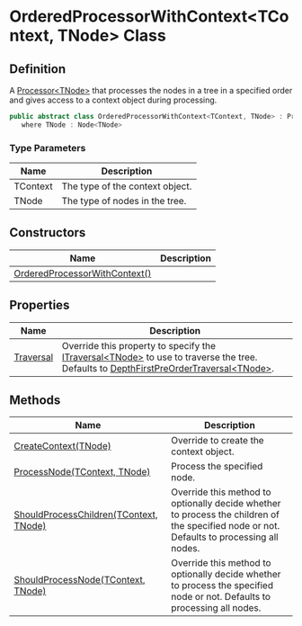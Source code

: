 # OrderedProcessorWithContext&lt;TContext, TNode&gt; Class
## Definition

A [Processor&lt;TNode&gt;](MrKWatkins.Ast.Processing.Processor-1.md) that processes the nodes in a tree in a specified order and gives access to a context object during processing.

```c#
public abstract class OrderedProcessorWithContext<TContext, TNode> : Processor<TNode>
   where TNode : Node<TNode>
```

### Type Parameters

| Name | Description |
| ---- | ----------- |
| TContext | The type of the context object. |
| TNode | The type of nodes in the tree. |

## Constructors

| Name | Description |
| ---- | ----------- |
| [OrderedProcessorWithContext()](MrKWatkins.Ast.Processing.OrderedProcessorWithContext-2.-ctor.md) |  |

## Properties

| Name | Description |
| ---- | ----------- |
| [Traversal](MrKWatkins.Ast.Processing.OrderedProcessorWithContext-2.Traversal.md) | Override this property to specify the [ITraversal&lt;TNode&gt;](MrKWatkins.Ast.Traversal.ITraversal-1.md) to use to traverse the tree. Defaults to [DepthFirstPreOrderTraversal&lt;TNode&gt;](MrKWatkins.Ast.Traversal.DepthFirstPreOrderTraversal-1.md). |

## Methods

| Name | Description |
| ---- | ----------- |
| [CreateContext(TNode)](MrKWatkins.Ast.Processing.OrderedProcessorWithContext-2.CreateContext.md) | Override to create the context object. |
| [ProcessNode(TContext, TNode)](MrKWatkins.Ast.Processing.OrderedProcessorWithContext-2.ProcessNode.md) | Process the specified node. |
| [ShouldProcessChildren(TContext, TNode)](MrKWatkins.Ast.Processing.OrderedProcessorWithContext-2.ShouldProcessChildren.md) | Override this method to optionally decide whether to process the children of the specified node or not. Defaults to processing all nodes. |
| [ShouldProcessNode(TContext, TNode)](MrKWatkins.Ast.Processing.OrderedProcessorWithContext-2.ShouldProcessNode.md) | Override this method to optionally decide whether to process the specified node or not. Defaults to processing all nodes. |


